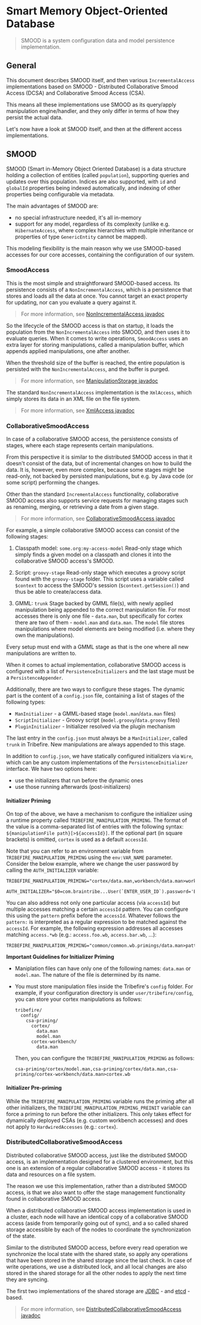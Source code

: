 # Smart Memory Object-Oriented Database
> SMOOD is a system configuration data and model persistence implementation.

## General

This document describes SMOOD itself, and then various `IncrementalAccess`  implementations based on SMOOD - Distributed Collaborative Smood Access (DCSA) and Collaborative Smood Access (CSA).

This means all these implementations use SMOOD as its query/apply manipulation engine/handler, and they only differ in terms of how they persist the actual data.

Let's now have a look at SMOOD itself, and then at the different access implementations.

## SMOOD
SMOOD (Smart in-Memory Object Oriented Database) is a data structure holding a collection of entities (called `population`), supporting queries and updates over this population. Indices are also supported, with `id` and `globalId` properties being indexed automatically, and indexing of other properties being configurable via metadata.

The main advantages of SMOOD are:
* no special infrastructure needed, it's all in-memory
* support for any model, regardless of its complexity (unlike e.g. `HibernateAccess`, where complex hierarchies with multiple inheritance or properties of type `GenericEntity` cannot be mapped).

This modeling flexibility is the main reason why we use SMOOD-based accesses for our core accesses, containing the configuration of our system.

### SmoodAccess

This is the most simple and straightforward SMOOD-based access. Its persistence consists of a `NonIncrementalAccess`, which is a persistence that stores and loads all the data at once. You cannot target an exact property for updating, nor can you evaluate a query against it.

> For more information, see [NonIncrementalAccess javadoc](javadoc:com.braintribe.model.access.NonIncrementalAccess)

So the lifecycle of the SMOOD access is that on startup, it loads the population from the `NonIncrementalAccess` into SMOOD, and then uses it to evaluate queries. When it comes to write operations, `SmoodAccess` uses an extra layer for storing manipulations, called a manipulation buffer, which appends applied manipulations, one after another.

When the threshold size of the buffer is reached, the entire population is persisted with the `NonIncrementalAccess`, and the buffer is purged.

> For more information, see [ManipulationStorage javadoc](javadoc:com.braintribe.model.access.smood.api.ManipulationStorage)

The standard `NonIncrementalAccess` implementation is the `XmlAccess`, which simply stores its data in an XML file on the file system.

> For more information, see [XmlAccess javadoc](javadoc:com.braintribe.model.access.impl.XmlAccess)

### CollaborativeSmoodAccess

In case of a collaborative SMOOD access, the persistence consists of stages, where each stage represents certain manipulations.

From this perspective it is similar to the distributed SMOOD access in that it doesn't consist of the data, but of incremental changes on how to build the data. It is, however, even more complex, because some stages might be read-only, not backed by persisted manipulations, but e.g. by Java code (or some script) performing the changes.

Other than the standard `IncrementalAccess` functionality, collaborative SMOOD access also supports service requests for managing stages such as renaming, merging, or retrieving a date from a given stage.

> For more information, see [CollaborativeSmoodAccess javadoc](javadoc:com.braintribe.model.access.collaboration.CollaborativeSmoodAccess)

For example, a simple collaborative SMOOD access can consist of the following stages:

1. Classpath model: `some.org:my-access-model`
    Read-only stage which simply finds a given model on a classpath and clones it into the collaborative SMOOD access's SMOOD.

2. Script: `groovy-stage`
    Read-only stage which executes a groovy script found with the `groovy-stage` folder. This script uses a variable called `$context` to access the SMOOD's session (`$context.getSession()`) and thus be able to create/access data.

3. GMML: `trunk`
    Stage backed by GMML file(s), with newly applied manipulation being appended to the correct manipulation file. For most accesses there is only one file - `data.man`, but specifically for cortex there are two of them - `model.man` and `data.man`. The `model` file stores manipulations where model elements are being modified (i.e. where they own the manipulations).

Every setup must end with a GMML stage as that is the one where all new manipulations are written to.

When it comes to actual implementation, collaborative SMOOD access is configured with a list of `PersistenceInitializers` and the last stage must be a `PersistenceAppender`.

Additionally, there are two ways to configure these stages. The dynamic part is the content of a `config.json` file, containing a list of stages of the following types:

* `ManInitializer` - a GMML-based stage (`model.man`/`data.man` files)
* `ScriptInitializer` - Groovy script (`model.groovy`/`data.groovy` files)
* `PluginInitializer` - Initializer resolved via the plugin mechanism

The last entry in the `config.json` must always be a `ManInitializer`, called `trunk` in Tribefire. New manipulations are always appended to this stage.

In addition to `config.json`, we have statically configured initializers via `Wire`, which can be any custom implementations of the `PersistenceInitializer` interface. We have two options here:

* use the initializers that run before the dynamic ones  
* use those running afterwards (post-initializers)

#### Initializer Priming

On top of the above, we have a mechanism to configure the initializer using a runtime property called `TRIBEFIRE_MANIPULATION_PRIMING`. The format of the value is a comma-separated list of entries with the following syntax: `${manipulationFile path}[>${accessId}]`. If the optional part (in square brackets) is omitted, `cortex` is used as a default `accessId`.

Note that you can refer to an environment variable from `TRIBEFIRE_MANIPULATION_PRIMING` using the `env:VAR_NAME` parameter. Consider the below example, where we change the user password by calling the `AUTH_INITIALIZER` variable:

```
TRIBEFIRE_MANIPULATION_PRIMING="cortex/data.man,workbench/data.man>workbench,env:AUTH_INITIALIZER>auth"

AUTH_INITIALIZER="$0=com.braintribe...User(`ENTER_USER_ID`).password='ENTER_NEW_PASSWORD'"
```

You can also address not only one particular access (via `accessId`) but multiple accesses matching a certain `accessId` pattern. You can configure this using the `pattern` prefix before the `accessId`. Whatever follows the `pattern:` is interpreted as a regular expression to be matched against the `accessId`. For example, the following expression addresses all accesses matching `access.*wb` (e.g.: `access.foo.wb`, `access.bar.wb`, ...):

```
TRIBEFIRE_MANIPULATION_PRIMING="common/common.wb.primings/data.man>pattern:access.*wb"
```
**Important Guidelines for Initializer Priming**

* Maniplation files can have only one of the following names: `data.man` or `model.man`. The nature of the file is determined by its name.
* You must store manipulation files inside the Tribefire's `config` folder. For example, if your configuration directory is under `user/tribefire/config`, you can store your cortex manipulations as follows:
  ```
  tribefire/
    config/
      csa-priming/
        cortex/
          data.man     
          model.man
        cortex-workbench/
          data.man          
  ```
  Then, you can configure the `TRIBEFIRE_MANIPULATION_PRIMING` as follows:

  `csa-priming/cortex/model.man,csa-priming/cortex/data.man,csa-priming/cortex-workbench/data.man>cortex.wb`

#### Initializer Pre-priming

While the `TRIBEFIRE_MANIPULATION_PRIMING` variable runs the priming after all other initializers, the `TRIBEFIRE_MANIPULATION_PRIMING_PREINIT` variable can force a priming to run before the other initializers. This only takes effect for dynamically deployed CSAs (e.g. custom workbench accesses) and does not apply to `HardwiredAccesses` (e.g.: `cortex`).


### DistributedCollaborativeSmoodAccess

Distributed collaborative SMOOD access, just like the distributed SMOOD access, is an implementation designed for a clustered environment, but this one is an extension of a regular collaborative SMOOD access - it stores its data and resources on a file system.

The reason we use this implementation, rather than a distributed SMOOD access, is that we also want to offer the stage management functionality found in collaborative SMOOD access.

When a distributed collaborative SMOOD access implementation is used in a cluster, each node will have an identical copy of a collaborative SMOOD access (aside from temporarily going out of sync), and a so called shared storage accessible by each of the nodes to coordinate the synchronization of the state.

Similar to the distributed SMOOD access, before every read operation we synchronize the local state with the shared state, so apply any operations that have been stored in the shared storage since the last check. In case of write operations, we use a distributed lock, and all local changes are also stored in the shared storage for all the other nodes to apply the next time they are syncing.

The first two implementations of the shared storage are [JDBC](https://en.wikipedia.org/wiki/Java_Database_Connectivity) - and [etcd](https://coreos.com/etcd) -based.

> For more information, see [DistributedCollaborativeSmoodAccess javadoc](javadoc:com.braintribe.model.access.collaboration.distributed.DistributedCollaborativeSmoodAccess)
